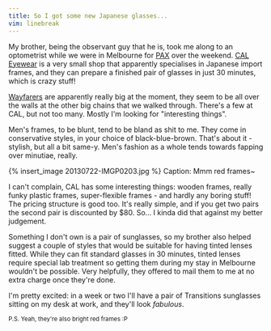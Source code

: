 ```yaml
---
title: So I got some new Japanese glasses...
vim: linebreak
---
```


My brother, being the observant guy that he is, took me along to an optometrist while we were in Melbourne for [PAX](http://www.paxaustralia.com.au/) over the weekend. [CAL Eyewear](http://caleyewear.com/) is a very small shop that apparently specialises in Japanese import frames, and they can prepare a finished pair of glasses in just 30 minutes, which is crazy stuff!

[Wayfarers](http://en.wikipedia.org/wiki/Ray-Ban_Wayfarer) are apparently really big at the moment, they seem to be all over the walls at the other big chains that we walked through. There's a few at CAL, but not too many. Mostly I'm looking for "interesting things".

Men's frames, to be blunt, tend to be bland as shit to me. They come in conservative styles, in your choice of black-blue-brown. That's about it - stylish, but all a bit same-y. Men's fashion as a whole tends towards fapping over minutiae, really.

{% insert_image 20130722-IMGP0203.jpg %}
Caption: Mmm red frames~

I can't complain, CAL has some interesting things: wooden frames, really funky plastic frames, super-flexible frames - and hardly any boring stuff! The pricing structure is good too. It's really simple, and if you get two pairs the second pair is discounted by $80. So... I kinda did that against my better judgement.

Something I don't own is a pair of sunglasses, so my brother also helped suggest a couple of styles that would be suitable for having tinted lenses fitted. While they can fit standard glasses in 30 minutes, tinted lenses require special lab treatment so getting them during my stay in Melbourne wouldn't be possible. Very helpfully, they offered to mail them to me at no extra charge once they're done.

I'm pretty excited: in a week or two I'll have a pair of Transitions sunglasses sitting on my desk at work, and they'll look *fabulous*.

<small>P.S. Yeah, they're also bright red frames :P</small>

